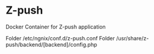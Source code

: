 # Z-push
Docker Container for Z-push application


Folder /etc/ngnix/conf.d/z-push.conf
Folder /usr/share/z-push/backend/[backend]/config.php
